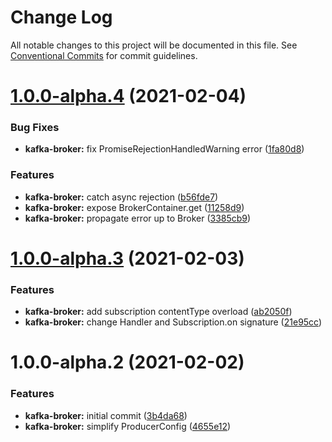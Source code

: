 # Change Log

All notable changes to this project will be documented in this file.
See [Conventional Commits](https://conventionalcommits.org) for commit guidelines.

# [1.0.0-alpha.4](https://github.com/vpriem/ts-monorepo/compare/@vpriem/kafka-broker@1.0.0-alpha.3...@vpriem/kafka-broker@1.0.0-alpha.4) (2021-02-04)


### Bug Fixes

* **kafka-broker:** fix PromiseRejectionHandledWarning error ([1fa80d8](https://github.com/vpriem/ts-monorepo/commit/1fa80d8d7331d62cc0b6ad510585c1367aade3f5))


### Features

* **kafka-broker:** catch async rejection ([b56fde7](https://github.com/vpriem/ts-monorepo/commit/b56fde787dc8e351de1c56c83ae794ab5cc5e08a))
* **kafka-broker:** expose BrokerContainer.get ([11258d9](https://github.com/vpriem/ts-monorepo/commit/11258d98b3859e73ec29be642d8d7abcf3af9256))
* **kafka-broker:** propagate error up to Broker ([3385cb9](https://github.com/vpriem/ts-monorepo/commit/3385cb94a0f29f24d86f3b7d29aaa1092d2e1262))





# [1.0.0-alpha.3](https://github.com/vpriem/ts-monorepo/compare/@vpriem/kafka-broker@1.0.0-alpha.2...@vpriem/kafka-broker@1.0.0-alpha.3) (2021-02-03)


### Features

* **kafka-broker:** add subscription contentType overload ([ab2050f](https://github.com/vpriem/ts-monorepo/commit/ab2050f2c63d5e229005d43900b7d88e8be77b90))
* **kafka-broker:** change Handler and Subscription.on signature ([21e95cc](https://github.com/vpriem/ts-monorepo/commit/21e95cc564838a1bc349dfddcda4abd8d5dc48f2))





# 1.0.0-alpha.2 (2021-02-02)


### Features

* **kafka-broker:** initial commit ([3b4da68](https://github.com/vpriem/ts-monorepo/commit/3b4da68e9f8870ea27655d37613180544007188a))
* **kafka-broker:** simplify ProducerConfig ([4655e12](https://github.com/vpriem/ts-monorepo/commit/4655e12581639dff5f51802a8b8c7f8dfb4a7acf))
